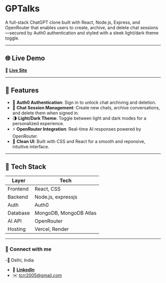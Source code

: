 # GPTalks

A full-stack ChatGPT clone built with React, Node.js, Express, and OpenRouter that enables users to create, archive, and delete chat sessions—secured by Auth0 authentication and styled with a sleek light/dark theme toggle.

---

## 🌐 Live Demo

🔗 [**Live Site**](https://gp-talks.vercel.app)  

---

## 🚀 Features

- 🔐 **Auth0 Authentication**: Sign in to unlock chat archiving and deletion.
- 💬 **Chat Session Management**: Create new chats, archive conversations, and delete them when signed in.
- 🌗 **Light/Dark Theme**: Toggle between light and dark modes for a personalized experience.
- ⚡ **OpenRouter Integration**: Real-time AI responses powered by OpenRouter.
- 🧹 **Clean UI**: Built with CSS and React for a smooth and reponsive, intuitive interface.

---

## 🔧 Tech Stack

| Layer        | Tech                                  |
|--------------|---------------------------------------|
| Frontend     | React, CSS                            |
| Backend      | Node.js, expressjs                    |
| Auth         | Auth0                                 |
| Database     | MongoDB, MongoDB Atlas                |
| AI API       | OpenRouter                            |
| Hosting      | Vercel, Render                        |

---

### 🔗 Connect with me

-📍 Delhi, India
- 💼 [**LinkedIn**](https://www.linkedin.com/in/rishabh-singh-0684882a6/)
- ✉️ tcrr2005@gmail.com
